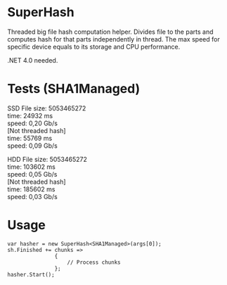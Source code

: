 # SuperHash

Threaded big file hash computation helper. Divides file to the parts and computes hash for that parts independently in thread. The max speed for specific device equals to its storage and CPU performance.

.NET 4.0 needed.

# Tests (SHA1Managed)

SSD
File size: 5053465272<br/>
time: 24932 ms<br/>
speed: 0,20 Gb/s<br/>
[Not threaded hash]<br/>
time: 55769 ms<br/>
speed: 0,09 Gb/s<br/>

HDD
File size: 5053465272<br/>
time: 103602 ms<br/>
speed: 0,05 Gb/s<br/>
[Not threaded hash]<br/>
time: 185602 ms<br/>
speed: 0,03 Gb/s<br/>

# Usage
```
var hasher = new SuperHash<SHA1Managed>(args[0]);
sh.Finished += chunks =>
               {
                   // Process chunks
               };
hasher.Start();
```
